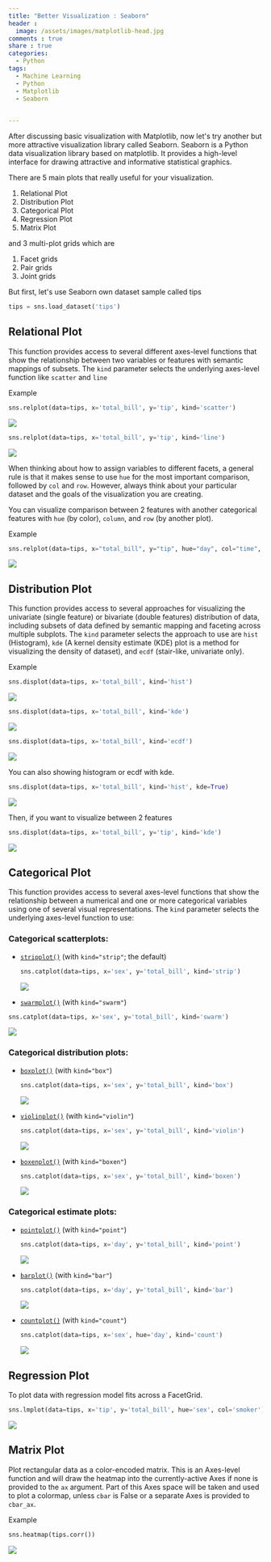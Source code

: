 ```yaml
---
title: "Better Visualization : Seaborn"
header :
  image: /assets/images/matplotlib-head.jpg
comments : true
share : true
categories:
  - Python
tags:
  - Machine Learning
  - Python
  - Matplotlib
  - Seaborn
 

---
```


After discussing basic visualization with Matplotlib, now let's try another but more attractive visualization library called Seaborn. Seaborn is a Python data visualization library based on matplotlib. It provides a high-level interface for drawing attractive and informative statistical graphics.

There are 5 main plots that really useful for your visualization.

1. Relational Plot
2. Distribution Plot
3. Categorical Plot
4. Regression Plot
5. Matrix Plot

and 3 multi-plot grids which are

1. Facet grids
2. Pair grids
3. Joint grids

But first, let's use Seaborn own dataset sample called tips

```python
tips = sns.load_dataset('tips')
```

## Relational Plot

This function provides access to several different axes-level functions that show the relationship between two variables  or features with semantic mappings of subsets. The `kind` parameter selects the underlying axes-level function like `scatter` and `line`

Example

```python
sns.relplot(data=tips, x='total_bill', y='tip', kind='scatter')
```

![](https://i.ibb.co/DpKjD8J/sns-scatter.png)

```python
sns.relplot(data=tips, x='total_bill', y='tip', kind='line')
```

![](https://i.ibb.co/Chndn9X/sns-line.png)

When thinking about how to assign variables to different facets, a general rule is that it makes sense to use `hue` for the most important comparison, followed by `col` and `row`. However, always think about your particular dataset and the goals of the visualization you are creating.

You can visualize comparison between 2 features with another categorical features with `hue` (by color), `column`, and `row` (by another plot).

Example

```python
sns.relplot(data=tips, x="total_bill", y="tip", hue="day", col="time", row="sex")
```

![](https://i.ibb.co/dKbBRgN/rel-group.png)

## Distribution Plot

This function provides access to several approaches for visualizing the univariate (single feature) or bivariate (double features) distribution of data, including subsets of data defined by semantic mapping and faceting across multiple subplots. The `kind` parameter selects the approach to use are `hist` (Histogram), `kde` (A kernel density estimate (KDE) plot is a method for visualizing the density of dataset), and `ecdf` (stair-like, univariate only).

Example

```python
sns.displot(data=tips, x='total_bill', kind='hist')
```

![](https://i.ibb.co/jvW9R7y/sns-hist.png)

```python
sns.displot(data=tips, x='total_bill', kind='kde')
```

![](https://i.ibb.co/ZdkbD1v/sns-kde.png)

```python
sns.displot(data=tips, x='total_bill', kind='ecdf')
```

![](https://i.ibb.co/2vCkhDn/sns-ecdf.png)

You can also showing histogram or ecdf with kde.

```python
sns.displot(data=tips, x='total_bill', kind='hist', kde=True)
```

![](https://i.ibb.co/zJTTsQN/sns-histkde.png)

Then, if you want to visualize between 2 features

```python
sns.displot(data=tips, x='total_bill', y='tip', kind='kde')
```

![](https://i.ibb.co/ydDgKXQ/sns-bivkde.png)

## Categorical Plot

This function provides access to several axes-level functions that show the relationship between a numerical and one or more categorical variables using one of several visual representations. The `kind` parameter selects the underlying axes-level function to use:

### Categorical scatterplots:

- [`stripplot()`](https://seaborn.pydata.org/generated/seaborn.stripplot.html#seaborn.stripplot) (with `kind="strip"`; the default)

  ```python
  sns.catplot(data=tips, x='sex', y='total_bill', kind='strip')
  ```

  ![](https://i.ibb.co/DCV3Sf3/sns-strip.png)

- [`swarmplot()`](https://seaborn.pydata.org/generated/seaborn.swarmplot.html#seaborn.swarmplot) (with `kind="swarm"`)

```python
sns.catplot(data=tips, x='sex', y='total_bill', kind='swarm')
```

![](https://i.ibb.co/JHRq5D7/sns-swarm.png)

### Categorical distribution plots:

- [`boxplot()`](https://seaborn.pydata.org/generated/seaborn.boxplot.html#seaborn.boxplot) (with `kind="box"`)

  ```python
  sns.catplot(data=tips, x='sex', y='total_bill', kind='box')
  ```

  ![](https://i.ibb.co/9GHk2YB/sns-box.png)

- [`violinplot()`](https://seaborn.pydata.org/generated/seaborn.violinplot.html#seaborn.violinplot) (with `kind="violin"`)

  ```python
  sns.catplot(data=tips, x='sex', y='total_bill', kind='violin')
  ```

    ![](https://i.ibb.co/RHq7wJs/sns-violin.png)

- [`boxenplot()`](https://seaborn.pydata.org/generated/seaborn.boxenplot.html#seaborn.boxenplot) (with `kind="boxen"`)

  ```python
  sns.catplot(data=tips, x='sex', y='total_bill', kind='boxen')
  ```

    ![](https://i.ibb.co/9yCSq42/sns-boxen.png)

### Categorical estimate plots:

- [`pointplot()`](https://seaborn.pydata.org/generated/seaborn.pointplot.html#seaborn.pointplot) (with `kind="point"`)

  ```python
  sns.catplot(data=tips, x='day', y='total_bill', kind='point')
  ```

    ![](https://i.ibb.co/S63GM3y/sns-point.png)

- [`barplot()`](https://seaborn.pydata.org/generated/seaborn.barplot.html#seaborn.barplot) (with `kind="bar"`)

  ```python
  sns.catplot(data=tips, x='day', y='total_bill', kind='bar')  
  ```

    ![](https://i.ibb.co/8sQnjRV/sns-bar.png)

- [`countplot()`](https://seaborn.pydata.org/generated/seaborn.countplot.html#seaborn.countplot) (with `kind="count"`)

  ```python
  sns.catplot(data=tips, x='sex', hue='day', kind='count')
  ```

    ![](https://i.ibb.co/djyVjhY/sns-count.png)

## Regression Plot

To plot data with regression model fits across a FacetGrid.

```python
sns.lmplot(data=tips, x='tip', y='total_bill', hue='sex', col='smoker')
```

![](https://i.ibb.co/wCqvkn5/sns-lm.png)

## Matrix Plot

Plot rectangular data as a color-encoded matrix. This is an Axes-level function and will draw the heatmap into the currently-active Axes if none is provided to the `ax` argument. Part of this Axes space will be taken and used to plot a colormap, unless `cbar` is False or a separate Axes is provided to `cbar_ax`.

Example

```python
sns.heatmap(tips.corr())
```

![](https://i.ibb.co/Y8V4B0Q/sns-heatmap.png)













